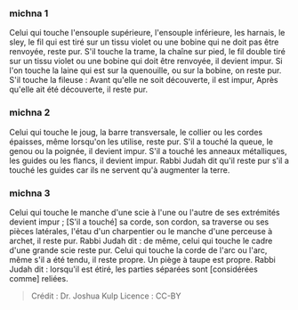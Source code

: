 
### michna 1
Celui qui touche l'ensouple supérieure, l'ensouple inférieure, les harnais, le sley, le fil qui est tiré sur un tissu violet ou une bobine qui ne doit pas être renvoyée, reste pur. S'il touche la trame, la chaîne sur pied, le fil double tiré sur un tissu violet ou une bobine qui doit être renvoyée, il devient impur. Si l'on touche la laine qui est sur la quenouille, ou sur la bobine, on reste pur. S'il touche la fileuse : Avant qu'elle ne soit découverte, il est impur, Après qu'elle ait été découverte, il reste pur.

### michna 2
Celui qui touche le joug, la barre transversale, le collier ou les cordes épaisses, même lorsqu'on les utilise, reste pur. S'il a touché la queue, le genou ou la poignée, il devient impur. S'il a touché les anneaux métalliques, les guides ou les flancs, il devient impur. Rabbi Judah dit qu'il reste pur s'il a touché les guides car ils ne servent qu'à augmenter la terre.

### michna 3
Celui qui touche le manche d'une scie à l'une ou l'autre de ses extrémités devient impur ; [S'il a touché] sa corde, son cordon, sa traverse ou ses pièces latérales, l'étau d'un charpentier ou le manche d'une perceuse à archet, il reste pur. Rabbi Judah dit : de même, celui qui touche le cadre d'une grande scie reste pur. Celui qui touche la corde de l'arc ou l'arc, même s'il a été tendu, il reste propre. Un piège à taupe est propre. Rabbi Judah dit : lorsqu'il est étiré, les parties séparées sont [considérées comme] reliées.

>Crédit : Dr. Joshua Kulp
>Licence : CC-BY